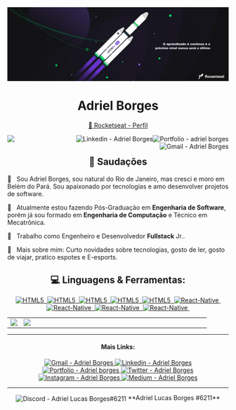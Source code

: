 <img align="center" src="./assets/cover.png"/>

<h1 align="center"> Adriel Borges</h1> 

<!-- <h3 align="center">Um Desenvolvedor de Software do Brasil</h3> -->

<div align="center">

[ :rocket: Rocketseat - Perfil](https://app.rocketseat.com.br/me/adrielborges)
</div>

<div>

<a href="https://github.com/adrielborges/portfolio" target="_blank" >
  <img align="right" alt="Portfolio - adriel borges" src="https://img.shields.io/badge/-Portifólio-000?style=flat-square&logo=P&logoColor=white&link=https://github.com/adrielborges/portfolio">
</a>

<a href="https://www.linkedin.com/in/adriel-borgesti" target="_blank" >
  <img align="right" alt="Linkedin - Adriel Borges" src="https://img.shields.io/badge/-adrielborgesti-blue?style=flat-square&logo=Linkedin&logoColor=white&link=https://www.linkedin.com/in/adriel-borgesti">
</a>


<a href="mailto:adrieluca@gmail.com" target="_blank" >
  <img align="right" alt="Gmail - Adriel Borges" src="https://img.shields.io/badge/-Gmail-c14438?style=flat-square&logo=Gmail&logoColor=white&link=mailto:adrielluca@gmail.com&longCache=true">
</a>

</div>

![](https://komarev.com/ghpvc/?username=adrielborges)


<h2 align="center"> 👋 Saudações </h2> 

💬  &nbsp; Sou Adriel Borges, sou natural do Rio de Janeiro, mas cresci e moro em Belém do Pará. Sou apaixonado por tecnologias e amo desenvolver projetos de software.

:rocket:  &nbsp; Atualmente estou fazendo Pós-Graduação em **Engenharia de Software**, porém já sou formado em **Engenharia de Computação** e Técnico em Mecatrônica.

💼 &nbsp; Trabalho como Engenheiro e Desenvolvedor **Fullstack** Jr..

📰  &nbsp;  Mais sobre mim: Curto novidades sobre tecnologias, gosto de ler, gosto de viajar, pratico espotes e E-esports.

<div align="center">

## :computer: Linguagens & Ferramentas:


<a href="https://developer.mozilla.org/pt-BR/docs/Web/HTML/HTML5">
  <img alt="HTML5" src="https://img.shields.io/badge/-HTML5-E96227?style=flat&logoColor=fff&logo=HTML5">&nbsp;
</a>
<a href="https://www.w3.org/Style/CSS/Overview.en.html">
  <img alt="HTML5" src="https://img.shields.io/badge/-CSS-249CDA?style=flat&logoColor=fff&logo=CSS3">&nbsp;
</a>
<a href="https://developer.mozilla.org/pt-BR/docs/Web/JavaScript">
  <img alt="HTML5" src="https://img.shields.io/badge/-JavaScript-f0db4f?style=flat&logoColor=fff&logo=javascript">&nbsp;
</a>
<a href="https://www.typescriptlang.org/">
  <img alt="HTML5" src="https://img.shields.io/badge/-TypeScript-007ACC?style=flat&logoColor=fff&logo=typescript">&nbsp;
</a>
<a href="https://pt-br.reactjs.org/">
  <img alt="HTML5" src="https://img.shields.io/badge/-React.js-48CEF7?style=flat&logoColor=fff&logo=react">&nbsp;
</a>
<a href="https://reactnative.dev/">
  <img alt="React-Native" src="https://img.shields.io/badge/-React_Native-0488B0?style=flat&logoColor=fff&logo=react">&nbsp;
</a>
<a href="https://nodejs.org/en/">
  <img alt="React-Native" src="https://img.shields.io/badge/-Node.js-5B9856?style=flat&logoColor=fff&logo=node.js">&nbsp;
</a>
<a href="https://www.postgresql.org/">
   <img alt="React-Native" src="https://img.shields.io/badge/-PostgreSQL-2D668E?style=flat&logoColor=fff&logo=postgresql">&nbsp;
</a>
<a href="https://git-scm.com/">
   <img alt="React-Native" src="https://img.shields.io/badge/-Git-F04F33?style=flat&logoColor=fff&logo=git">&nbsp;
</a>

<center>
  <table>
    <tr>
        <td><img heigth="100% auto;" align="left" src="https://github-readme-stats.vercel.app/api?username=adrielborges&theme=blue&include_all_commits=true&count_private=true"/></td>
       <td><img width="410px" align="left" src="https://github-readme-stats.vercel.app/api/top-langs/?username=adrielborges&layout=compact&theme=blue" /></td>
    </tr>  
  </table>
</center> 

</div>

--- 

<div align="center">
<h4 > Mais Links: </h4>

<a href="mailto:adrieluca@gmail.com" target="_blank" >
  <img  alt="Gmail - Adriel Borges" src="https://img.shields.io/badge/-adrielluca@gmail.com-c14438?style=flat-square&logo=Gmail&logoColor=white&link=mailto:adrielluca@gmail.com&longCache=true">
</a>

<a href="https://www.linkedin.com/in/adriel-borgesti" target="_blank" >
  <img alt="Linkedin - Adriel Borges" src="https://img.shields.io/badge/-adrielborgesti-blue?style=flat-square&logo=Linkedin&logoColor=white&link=https://www.linkedin.com/in/adriel-borgesti">
</a>

<a href="https://github.com/adrielborges/portfolio" target="_blank" >
  <img alt="Portfolio - Adriel borges" src="https://img.shields.io/badge/-Portifólio-000?style=flat-square&logo=P&logoColor=white&link=https://github.com/adrielborges/portfolio">
</a>

<a href="https://twitter.com/1adrielborges" target="_blank" >
  <img alt="Twitter - Adriel Borges" src="https://img.shields.io/badge/-Twitter-2FB2F6?style=flat-square&logo=Twitter&logoColor=white&link=https://twitter.com/Adrielborges_&longCache=true">
</a>

<a href="https://www.instagram.com/1lucas_borges/" target="_blank" >
  <img alt="Instagram - Adriel Borges" src="https://img.shields.io/badge/-Instagram-DA3561?style=flat-square&logo=Instagram&logoColor=white&link=https://www.instagram.com/1lucas_borges/&longCache=true">
</a>


<a href="https://medium.com/@adrielluca" target="_blank" >
  <img  alt="Medium - Adriel Borges" src="https://img.shields.io/badge/-Medium-110F0E?style=flat-square&logo=Medium&logoColor=white&link=https://medium.com/@adrielluca&longCache=true">
</a>

</div>

---

<div align="center">
<img align="center" alt="Discord - Adriel Lucas Borges#6211" src="https://img.shields.io/badge/-Discord-110F0E?style=flat-square&logo=Discord&logoColor=white&link=https://medium.com/@adrielluca&longCache=true"> **Adriel Lucas Borges #6211**
  
  </div>
